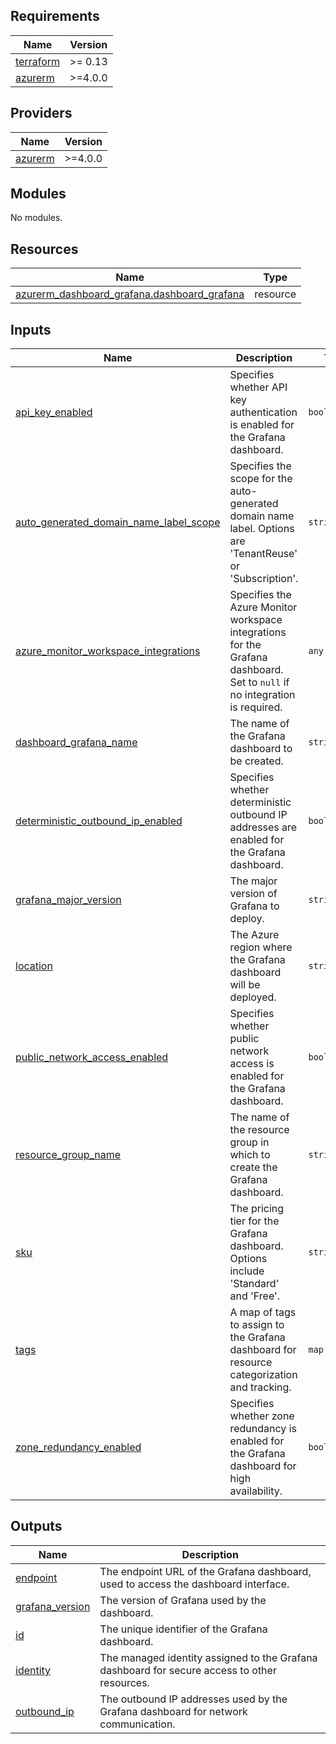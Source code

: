 ## Requirements

| Name | Version |
|------|---------|
| <a name="requirement_terraform"></a> [terraform](#requirement\_terraform) | >= 0.13 |
| <a name="requirement_azurerm"></a> [azurerm](#requirement\_azurerm) | >=4.0.0 |

## Providers

| Name | Version |
|------|---------|
| <a name="provider_azurerm"></a> [azurerm](#provider\_azurerm) | >=4.0.0 |

## Modules

No modules.

## Resources

| Name | Type |
|------|------|
| [azurerm_dashboard_grafana.dashboard_grafana](https://registry.terraform.io/providers/hashicorp/azurerm/latest/docs/resources/dashboard_grafana) | resource |

## Inputs

| Name | Description | Type | Default | Required |
|------|-------------|------|---------|:--------:|
| <a name="input_api_key_enabled"></a> [api\_key\_enabled](#input\_api\_key\_enabled) | Specifies whether API key authentication is enabled for the Grafana dashboard. | `bool` | `true` | no |
| <a name="input_auto_generated_domain_name_label_scope"></a> [auto\_generated\_domain\_name\_label\_scope](#input\_auto\_generated\_domain\_name\_label\_scope) | Specifies the scope for the auto-generated domain name label. Options are 'TenantReuse' or 'Subscription'. | `string` | `"TenantReuse"` | no |
| <a name="input_azure_monitor_workspace_integrations"></a> [azure\_monitor\_workspace\_integrations](#input\_azure\_monitor\_workspace\_integrations) | Specifies the Azure Monitor workspace integrations for the Grafana dashboard. Set to `null` if no integration is required. | `any` | `null` | no |
| <a name="input_dashboard_grafana_name"></a> [dashboard\_grafana\_name](#input\_dashboard\_grafana\_name) | The name of the Grafana dashboard to be created. | `string` | n/a | yes |
| <a name="input_deterministic_outbound_ip_enabled"></a> [deterministic\_outbound\_ip\_enabled](#input\_deterministic\_outbound\_ip\_enabled) | Specifies whether deterministic outbound IP addresses are enabled for the Grafana dashboard. | `bool` | `false` | no |
| <a name="input_grafana_major_version"></a> [grafana\_major\_version](#input\_grafana\_major\_version) | The major version of Grafana to deploy. | `string` | n/a | yes |
| <a name="input_location"></a> [location](#input\_location) | The Azure region where the Grafana dashboard will be deployed. | `string` | n/a | yes |
| <a name="input_public_network_access_enabled"></a> [public\_network\_access\_enabled](#input\_public\_network\_access\_enabled) | Specifies whether public network access is enabled for the Grafana dashboard. | `bool` | `true` | no |
| <a name="input_resource_group_name"></a> [resource\_group\_name](#input\_resource\_group\_name) | The name of the resource group in which to create the Grafana dashboard. | `string` | n/a | yes |
| <a name="input_sku"></a> [sku](#input\_sku) | The pricing tier for the Grafana dashboard. Options include 'Standard' and 'Free'. | `string` | `"Standard"` | no |
| <a name="input_tags"></a> [tags](#input\_tags) | A map of tags to assign to the Grafana dashboard for resource categorization and tracking. | `map(string)` | n/a | yes |
| <a name="input_zone_redundancy_enabled"></a> [zone\_redundancy\_enabled](#input\_zone\_redundancy\_enabled) | Specifies whether zone redundancy is enabled for the Grafana dashboard for high availability. | `bool` | `false` | no |

## Outputs

| Name | Description |
|------|-------------|
| <a name="output_endpoint"></a> [endpoint](#output\_endpoint) | The endpoint URL of the Grafana dashboard, used to access the dashboard interface. |
| <a name="output_grafana_version"></a> [grafana\_version](#output\_grafana\_version) | The version of Grafana used by the dashboard. |
| <a name="output_id"></a> [id](#output\_id) | The unique identifier of the Grafana dashboard. |
| <a name="output_identity"></a> [identity](#output\_identity) | The managed identity assigned to the Grafana dashboard for secure access to other resources. |
| <a name="output_outbound_ip"></a> [outbound\_ip](#output\_outbound\_ip) | The outbound IP addresses used by the Grafana dashboard for network communication. |
